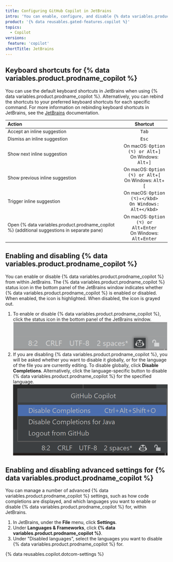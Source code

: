 ```yaml
---
title: Configuring GitHub Copilot in JetBrains
intro: 'You can enable, configure, and disable {% data variables.product.prodname_copilot %} in JetBrains.'
product: '{% data reusables.gated-features.copilot %}'
topics:
  - Copilot
versions:
 feature: 'copilot'
shortTitle: JetBrains
---
```


## Keyboard shortcuts for {% data variables.product.prodname_copilot %}

You can use the default keyboard shortcuts in JetBrains when using {% data variables.product.prodname_copilot %}. Alternatively, you can rebind the shortcuts to your preferred keyboard shortcuts for each specific command. For more information on rebinding keyboard shortcuts in JetBrains, see the [JetBrains](https://www.jetbrains.com/help/idea/mastering-keyboard-shortcuts.html#choose-keymap) documentation.

| Action | Shortcut |
|:---|:---:|
|Accept an inline suggestion|<kbd>Tab</kbd>|
|Dismiss an inline suggestion|<kbd>Esc</kbd>|
|Show next inline suggestion|On macOS: <kbd>Option (⌥) or Alt</kbd>+<kbd>]</kbd><br> On Windows: <kbd>Alt</kbd>+<kbd>]</kbd>|
|Show previous inline suggestion|On macOS: <kbd>Option (⌥) or Alt</kbd>+<kbd>[</kbd><br> On Windows: <kbd>Alt</kbd>+<kbd>[</kbd>|
|Trigger inline suggestion|On macOS: <kbd>Option (⌥)</kbd>+<kbd>\</kbd><br> On Windows: <kbd>Alt</kbd>+<kbd>\</kbd>|
|Open {% data variables.product.prodname_copilot %} (additional suggestions in separate pane)|On macOS: <kbd>Option (⌥) or Alt</kbd>+<kbd>Enter</kbd><br> On Windows: <kbd>Alt</kbd>+<kbd>Enter</kbd> |

## Enabling and disabling {% data variables.product.prodname_copilot %}

You can enable or disable {% data variables.product.prodname_copilot %} from within JetBrains. The {% data variables.product.prodname_copilot %} status icon in the bottom panel of the JetBrains window indicates whether {% data variables.product.prodname_copilot %} is enabled or disabled. When enabled, the icon is highlighted. When disabled, the icon is grayed out.

1. To enable or disable {% data variables.product.prodname_copilot %}, click the status icon in the bottom panel of the JetBrains window.
   ![Status icon in JetBrains](/assets/images/help/copilot/status-icon-jetbrains.png)
2. If you are disabling {% data variables.product.prodname_copilot %}, you will be asked whether you want to disable it globally, or for the language of the file you are currently editing. To disable globally, click **Disable Completions**. Alternatively, click the language-specific button to disable {% data variables.product.prodname_copilot %} for the specified language.
   ![Disable {% data variables.product.prodname_copilot %} globally or for the current language](/assets/images/help/copilot/disable-copilot-global-or-langugage-jetbrains.png)

## Enabling and disabling advanced settings for {% data variables.product.prodname_copilot %}

You can manage a number of advanced {% data variables.product.prodname_copilot %} settings, such as how code completions are displayed, and which languages you want to enable or disable {% data variables.product.prodname_copilot %} for, within JetBrains.

1. In JetBrains, under the **File** menu, click **Settings**.
1. Under **Languages & Frameworks**, click **{% data variables.product.prodname_copilot %}**.
1. Under "Disabled languages", select the languages you want to disable {% data variables.product.prodname_copilot %} for.

{% data reusables.copilot.dotcom-settings %}